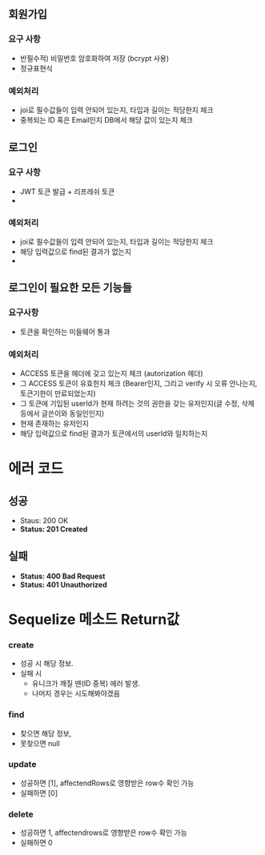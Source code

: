 ## 회원가입

### 요구 사항

- 반필수적) 비밀번호 암호화하여 저장 (bcrypt 사용)
- 정규표현식

### 예외처리

- joi로 필수값들이 입력 안되어 있는지, 타입과 길이는 적당한지 체크
- 중복되는 ID 혹은 Email인지 DB에서 해당 값이 있는지 체크

## 로그인

### 요구 사항

- JWT 토큰 발급 + 리프레쉬 토큰
- 

### 예외처리

- joi로 필수값들이 입력 안되어 있는지, 타입과 길이는 적당한지 체크
- 해당 입력값으로 find된 결과가 없는지
- 

## 로그인이 필요한 모든 기능들

### 요구사항

- 토큰을 확인하는 미들웨어 통과

### 예외처리

- ACCESS 토큰을 헤더에 갖고 있는지 체크 (autorization 헤더)
- 그 ACCESS 토큰이 유효한지 체크 (Bearer인지, 그리고 verify 시 오류 안나는지, 토큰기한이 만료되었는지)
- 그 토큰에 기입된 userId가 현재 하려는 것의 권한을 갖는 유저인지(글 수정, 삭제 등에서 글쓴이와 동일인인지)
- 현재 존재하는 유저인지
- 해당 입력값으로 find된 결과가 토큰에서의 userId와 일치하는지

# 에러 코드

## 성공

- Staus: 200 OK
- **Status: 201 Created**

## 실패

- **Status: 400 Bad Request**
- **Status: 401 Unauthorized**

# Sequelize 메소드 Return값

### create

- 성공 시 해당 정보.
- 실패 시
    - 유니크가 깨질 땐(ID 중복) 에러 발생.
    - 나머지 경우는 시도해봐야겠음

### find

- 찾으면 해당 정보,
- 못찾으면 null

### update

- 성공하면 [1],  affectendRows로 영향받은 row수 확인 가능
- 실패하면 [0]

### delete

- 성공하면 1, affectendrows로 영향받은 row수 확인 가능
- 실패하면 0

